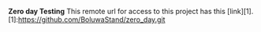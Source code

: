 **Zero day Testing**
This remote url for access to this project has this [link][1].
[1]:https://github.com/BoluwaStand/zero_day.git
